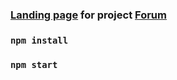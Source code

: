 ### [Landing page](https://krymets.github.io/forum) for project [Forum](https://github.com/ita-social-projects/Forum)
### `npm install`
### `npm start`
